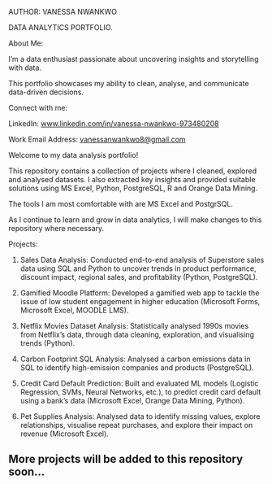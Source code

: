 AUTHOR: VANESSA NWANKWO

DATA ANALYTICS PORTFOLIO.

About Me:

I’m a data enthusiast passionate about uncovering insights and storytelling with data. 

This portfolio showcases my ability to clean, analyse, and communicate data-driven decisions.

Connect with me:

LinkedIn: www.linkedin.com/in/vanessa-nwankwo-973480208 

Work Email Address: vanessanwankwo8@gmail.com

Welcome to my data analysis portfolio!  

This repository contains a collection of projects where I cleaned, explored and analysed datasets. I also extracted key insights and provided suitable solutions using MS Excel, Python, PostgreSQL, R and Orange Data Mining. 

The tools I am most comfortable with are MS Excel and PostgrSQL.

As I continue to learn and grow in data analytics, I will make changes to this repository where necessary.

Projects:

1. Sales Data Analysis: Conducted end-to-end analysis of Superstore sales data using SQL and Python to uncover trends in product performance, discount impact, regional sales, and profitability (Python, PostgreSQL).
   
2. Gamified Moodle Platform: Developed a gamified web app to tackle the issue of low student engagement in higher education (Microsoft Forms, Microsoft Excel, MOODLE LMS).
   
3. Netflix Movies Dataset Analysis: Statistically analysed 1990s movies from Netflix’s data, through data cleaning, exploration, and visualising trends (Python).
   
4. Carbon Footprint SQL Analysis: Analysed a carbon emissions data in SQL to identify high-emission companies and products (PostgreSQL).
   
5. Credit Card Default Prediction: Built and evaluated ML models (Logistic Regression, SVMs, Neural Networks, etc.), to predict credit card default using a bank’s data (Microsoft Excel, Orange Data Mining, Python).
   
6. Pet Supplies Analysis: Analysed data to identify missing values, explore relationships, visualise repeat purchases, and explore their impact on revenue (Microsoft Excel). 

## More projects will be added to this repository soon...
